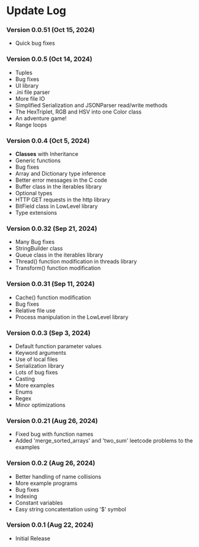 # Update Log

### Version 0.0.51 (Oct 15, 2024)
- Quick bug fixes

### Version 0.0.5 (Oct 14, 2024)
- Tuples
- Bug fixes
- UI library
- .ini file parser
- More file IO
- Simplified Serialization and JSONParser read/write methods
- The HexTriplet, RGB and HSV into one Color class
- An adventure game!
- Range loops

### Version 0.0.4 (Oct 5, 2024)
- **Classes** with Inheritance
- Generic functions
- Bug fixes
- Array and Dictionary type inference
- Better error messages in the C code
- Buffer class in the iterables library
- Optional types
- HTTP GET requests in the http library
- BitField class in LowLevel library
- Type extensions

### Version 0.0.32 (Sep 21, 2024)
- Many Bug fixes
- StringBuilder class
- Queue class in the iterables library
- Thread() function modification in threads library
- Transform() function modification

### Version 0.0.31 (Sep 11, 2024)
- Cache() function modification
- Bug fixes
- Relative file use
- Process manipulation in the LowLevel library

### Version 0.0.3 (Sep 3, 2024)
- Default function parameter values
- Keyword arguments
- Use of local files
- Serialization library
- Lots of bug fixes
- Casting
- More examples
- Enums
- Regex
- Minor optimizations

### Version 0.0.21 (Aug 26, 2024)
- Fixed bug with function names
- Added 'merge_sorted_arrays' and 'two_sum' leetcode problems to the examples

### Version 0.0.2 (Aug 26, 2024)
- Better handling of name collisions
- More example programs
- Bug fixes
- Indexing
- Constant variables
- Easy string concatentation using '$' symbol

### Version 0.0.1 (Aug 22, 2024)
- Initial Release
